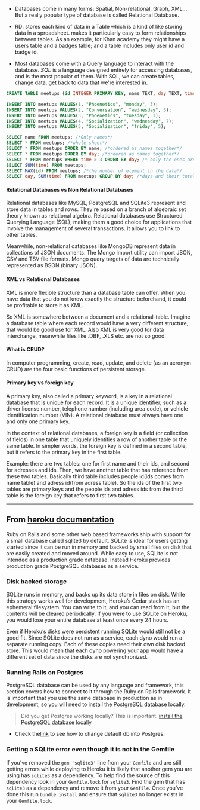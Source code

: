 - Databases come in many forms: Spatial, Non-relational, Graph, XML... But a really popular type of database is called Relational Database.

- RD: stores each kind of data in a Table which is a kind of like storing data in a spreadsheet. makes it particularly easy to form relationships between tables. As an example, for Khan academy they might have a users table and a badges table; and a table includes only user id and badge id.

- Most databases come with a Query language to interact with the database. *SQL* is a language designed entirely for accessing databases, and is the most popular of them. With SQL, we can create tables, change data, get back to data that we're interested in.

```sql
CREATE TABLE meetups (id INTEGER PRIMARY KEY, name TEXT, day TEXT, time INTEGER);

INSERT INTO meetups VALUES(1, "Phoenetics", "monday", 3);
INSERT INTO meetups VALUES(2, "Conversation", "wednesday", 5);
INSERT INTO meetups VALUES(3, "Phoenetics", "tuesday", 3);
INSERT INTO meetups VALUES(4, "Socialization", "wednesday", 7);
INSERT INTO meetups VALUES(5, "Socialization", "friday", 5);

SELECT name FROM meetups; /*Only names*/
SELECT * FROM meetups; /*whole sheet*/
SELECT * FROM meetups ORDER BY name; /*ordered as names together*/
SELECT * FROM meetups ORDER BY day; /*ordered as names together*/
SELECT * FROM meetups WHERE time > 3 ORDER BY day; /* only the ones are later than 3*/
SELECT SUM(time) FROM meetups;
SELECT MAX(id) FROM meetups; /*the number of element in the data*/
SELECT day, SUM(time) FROM meetups GROUP BY day; /*days and their total times*/
```

#### Relational Databases vs Non Relational Databases

Relational databases like MySQL, PostgreSQL and SQLite3 represent and store data in tables and rows. They're based on a branch of algebraic set theory known as relational algebra. Relational databases use Structured Querying Language (SQL), making them a good choice for applications that involve the management of several transactions. It allows you to link to other tables.


Meanwhile, non-relational databases like MongoDB represent data in collections of JSON documents. The Mongo import utility can import JSON, CSV and TSV file formats. Mongo query targets of data are technically represented as BSON (binary JSON).

#### XML vs Relational Databases

XML is more flexible structure than a database table can offer. When you have data that you do not know exactly the structure beforehand, it could be profitable to store it as XML.

So XML is somewhere between a document and a relational-table. Imagine a database table where each record would have a very different structure, that would be good use for XML. Also XML is very good for data interchange, meanwhile files like .DBF, .XLS etc. are not so good.

#### What is CRUD?

In computer programming, create, read, update, and delete (as an acronym CRUD) are the four basic functions of persistent storage.

#### Primary key vs foreign key

A primary key, also called a primary keyword, is a key in a relational database that is unique for each record. It is a unique identifier, such as a driver license number, telephone number (including area code), or vehicle identification number (VIN). A relational database must always have one and only one primary key.

In the context of relational databases, a foreign key is a field (or collection of fields) in one table that uniquely identifies a row of another table or the same table. In simpler words, the foreign key is defined in a second table, but it refers to the primary key in the first table.

Example: there are two tables: one for first name and their ids, and second for adresses and ids. Then, we have another table that has reference from these two tables. Basically third table includes people id(ids comes from name table) and adress id(from adress table). So the ids of the first two tables are primary keys and the people ids and adress ids from the third table is the foreign key that refers to first two tables.

--------

## From [heroku documentation](https://devcenter.heroku.com/articles/sqlite3)

Ruby on Rails and some other web based frameworks ship with support for a small database called sqlite3 by default. SQLite is ideal for users getting started since it can be run in memory and backed by small files on disk that are easily created and moved around. While easy to use, SQLite is not intended as a production grade database. Instead Heroku provides production grade PostgreSQL databases as a service.

### Disk backed storage

SQLite runs in memory, and backs up its data store in files on disk. While this strategy works well for development, Heroku’s Cedar stack has an ephemeral filesystem. You can write to it, and you can read from it, but the contents will be cleared periodically. If you were to use SQLite on Heroku, you would lose your entire database at least once every 24 hours.

Even if Heroku’s disks were persistent running SQLite would still not be a good fit. Since SQLite does not run as a service, each dyno would run a separate running copy. Each of these copies need their own disk backed store. This would mean that each dyno powering your app would have a different set of data since the disks are not synchronized.

### Running Rails on Postgres

PostgreSQL database can be used by any language and framework, this section covers how to connect to it through the Ruby on Rails framework. It is important that you use the same database in production as in development, so you will need to install the PostgreSQL database locally.

> Did you get Postgres working locally? This is important. [install the PostgreSQL database locally](https://devcenter.heroku.com/articles/heroku-postgresql#local-setup)

- Check the[link](https://devcenter.heroku.com/articles/sqlite3#running-rails-on-postgres) to see how to change default db into Postgres.

### Getting a SQLite error even though it is not in the Gemfile

If you’ve removed the `gem 'sqlite3'` line from your `Gemfile` and are still getting errors while deploying to Heroku it is likely that another gem you are using has `sqlite3` as a dependency. To help find the source of this dependency look in your `Gemfile.lock` for `sqlite3`. Find the gem that has `sqlite3` as a dependency and remove it from your `Gemfile`. Once you’ve done this run `bundle install` and ensure that `sqlite3` no longer exists in your `Gemfile.lock`.

























